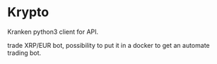 # Krypto

Kranken python3 client for API.

trade XRP/EUR bot, possibility to put it in a docker to get an automate trading bot.
